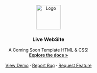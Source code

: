 <div align="center">
  <a href="https://ragheb-work.github.io/ping-coming-soon-page-master/">
    <img src="images/logo.png" alt="Logo" width="80" height="80">
  </a>
   <h3 align="center">Live WebSite</h3>
  <p align="center">
    A Coming Soon Template HTML & CSS!
    <br />
    <a href="https://github.com/Ragheb-work/ping-coming-soon-page-master/find/main"><strong>Explore the docs »</strong></a>
    <br />
    <br />
    <a href="https://ragheb-work.github.io/ping-coming-soon-page-master/">View Demo</a>
    ·
    <a href="https://github.com/Ragheb-work/ping-coming-soon-page-master/issues">Report Bug</a>
    ·
    <a href="https://github.com/Ragheb-work/ping-coming-soon-page-master/issues">Request Feature</a>
  </p>
</div>
